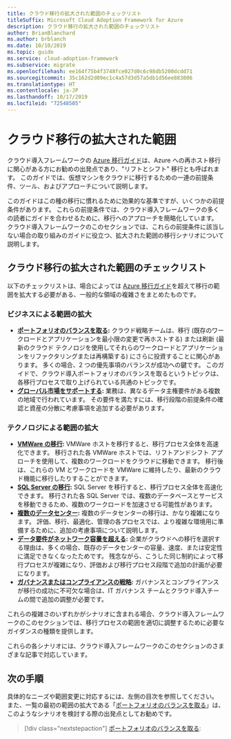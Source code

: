```yaml
---
title: クラウド移行の拡大された範囲のチェックリスト
titleSuffix: Microsoft Cloud Adoption Framework for Azure
description: クラウド移行の拡大された範囲のチェックリスト
author: BrianBlanchard
ms.author: brblanch
ms.date: 10/10/2019
ms.topic: guide
ms.service: cloud-adoption-framework
ms.subservice: migrate
ms.openlocfilehash: ee164f75b4f3748fce027d0c6c98db5200dcdd71
ms.sourcegitcommit: 35c162d2d09ec1c4a57d3d57a5db1d56ee883806
ms.translationtype: HT
ms.contentlocale: ja-JP
ms.lasthandoff: 10/17/2019
ms.locfileid: "72548505"
---
```

# <a name="expanded-scope-for-cloud-migration"></a>クラウド移行の拡大された範囲

クラウド導入フレームワークの [Azure 移行ガイド](../azure-migration-guide/index.md)は、Azure への再ホスト移行に関心がある方にお勧めの出発点であり、"リフトとシフト" 移行とも呼ばれます。 このガイドでは、仮想マシンをクラウドに移行するための一連の前提条件、ツール、およびアプローチについて説明します。

このガイドはこの種の移行に慣れるために効果的な基準ですが、いくつかの前提条件があります。 これらの前提条件では、クラウド導入フレームワークの多くの読者にガイドを合わせるために、移行へのアプローチを簡略化しています。 クラウド導入フレームワークのこのセクションでは、これらの前提条件に該当しない場合の取り組みのガイドに役立つ、拡大された範囲の移行シナリオについて説明します。

## <a name="cloud-migration-expanded-scope-checklist"></a>クラウド移行の拡大された範囲のチェックリスト

以下のチェックリストは、場合によっては [Azure 移行ガイド](../azure-migration-guide/index.md)を超えて移行の範囲を拡大する必要がある、一般的な領域の複雑さをまとめたものです。

### <a name="business-driven-scope-expansion"></a>ビジネスによる範囲の拡大

- **[ポートフォリオのバランスを取る](./balance-the-portfolio.md):** クラウド戦略チームは、移行 (既存のワークロードとアプリケーションを最小限の変更で再ホストする) または刷新 (最新のクラウド テクノロジを使用してそれらのワークロードとアプリケーションをリファクタリングまたは再構築する) にさらに投資することに関心があります。 多くの場合、2 つの優先事項のバランスが成功への鍵です。 このガイドで、クラウド導入ポートフォリオのバランスを取るというトピックは、各移行プロセスで取り上げられている共通のトピックです。
- **[グローバル市場をサポートする](../../decision-guides/regions/index.md):** 業務は、異なるデータ主権要件がある複数の地域で行われています。 その要件を満たすには、移行段階の前提条件の確認と資産の分散に考慮事項を追加する必要があります。

### <a name="technology-driven-scope-expansion"></a>テクノロジによる範囲の拡大

- **[VMWare の移行](./vmware-host.md):** VMWare ホストを移行すると、移行プロセス全体を高速化できます。 移行された各 VMWare ホストでは、リフトアンドシフト アプローチを使用して、複数のワークロードをクラウドに移動できます。 移行後は、これらの VM とワークロードを VMWare に維持したり、最新のクラウド機能に移行したりすることができます。
- **[SQL Server の移行](./sql-migration.md):** SQL Server を移行すると、移行プロセス全体を高速化できます。 移行された各 SQL Server では、複数のデータベースとサービスを移動できるため、複数のワークロードを加速させる可能性があります。
- **[複数のデータセンター](./multiple-datacenters.md):** 複数のデータセンターの移行は、かなり複雑になります。 評価、移行、最適化、管理の各プロセスでは、より複雑な環境用に準備するために、追加の考慮事項について説明します。
- **[データ要件がネットワーク容量を超える](./network-capacity-exceeded.md):** 企業がクラウドへの移行を選択する理由は、多くの場合、既存のデータセンターの容量、速度、または安定性に満足できなくなったためです。 残念ながら、こうした同じ制約によって移行プロセスが複雑になり、評価および移行プロセス段階で追加の計画が必要になります。
- **[ガバナンスまたはコンプライアンスの戦略](./governance-or-compliance.md):** ガバナンスとコンプライアンスが移行の成功に不可欠な場合は、IT ガバナンス チームとクラウド導入チームの間で追加の調整が必要です。

これらの複雑さのいずれかがシナリオに含まれる場合、クラウド導入フレームワークのこのセクションでは、移行プロセスの範囲を適切に調整するために必要なガイダンスの種類を提供します。

これらの各シナリオには、クラウド導入フレームワークのこのセクションのさまざまな記事で対応しています。

## <a name="next-steps"></a>次の手順

具体的なニーズや範囲変更に対応するには、左側の目次を参照してください。 また、一覧の最初の範囲の拡大である「[ポートフォリオのバランスを取る](./balance-the-portfolio.md)」は、このようなシナリオを検討する際の出発点としてお勧めです。

> [!div class="nextstepaction"]
> [ポートフォリオのバランスを取る](./balance-the-portfolio.md):
